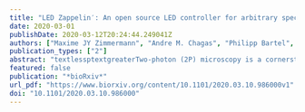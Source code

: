 ```yaml
---
title: "LED Zappelin′: An open source LED controller for arbitrary spectrum visual stimulation and optogenetics during 2-photon imaging."
date: 2020-03-01
publishDate: 2020-03-12T20:24:44.249041Z
authors: ["Maxime JY Zimmermann", "Andre M. Chagas", "Philipp Bartel", "Sinziana Pop", "Lucia L. Prieto-Godino", "Tom Baden"]
publication_types: ["2"]
abstract: "textlessptextgreaterTwo-photon (2P) microscopy is a cornerstone technique in neuroscience research. However, combining 2P imaging with spectrally arbitrary light stimulation can be challenging due to crosstalk between stimulation light and fluorescence detection. To overcome this limitation, we present a simple and low-cost electronic solution based on an ESP32 microcontroller and a TLC5947 LED driver to rapidly time-interleave stimulation and detection epochs during scans. Implemented for less than $100, our design can independently drive up to 24 arbitrary spectrum LEDs to meet user requirements. We demonstrate the utility of our stimulator for colour vision experiments on the in vivo tetrachromatic zebrafish retina and for optogenetic circuit mapping in Drosophila.textless/ptextgreater"
featured: false
publication: "*bioRxiv*"
url_pdf: "https://www.biorxiv.org/content/10.1101/2020.03.10.986000v1"
doi: "10.1101/2020.03.10.986000"
---
```


